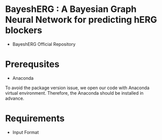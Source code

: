 # BayeshERG : A Bayesian Graph Neural Network for predicting hERG blockers
- BayeshERG Official Repository

# Prerequsites
- Anaconda

To avoid the package version issue, we open our code with Anaconda virtual environment. Therefore, the Anaconda should be installed in advance.

# Requirements
- Input Format
